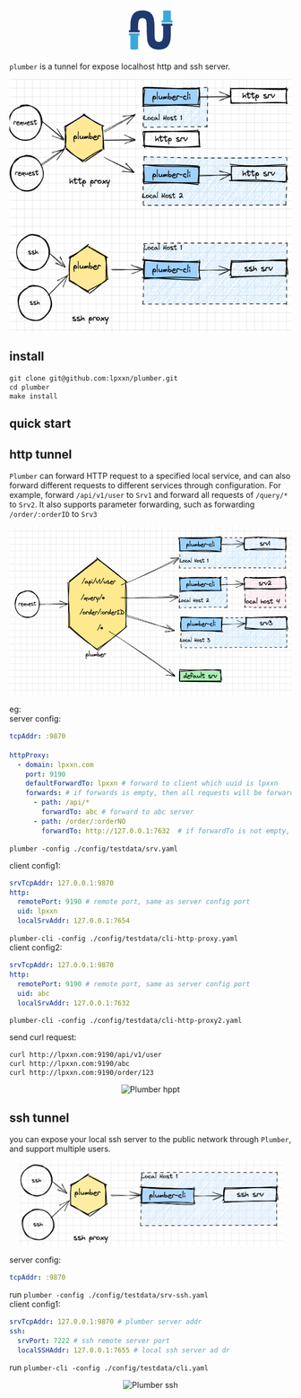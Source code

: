 <p align="center">
    <img src="./asset/plumber.png" alt="Plumber Logo" height="80px" width="auto" />
</p>

`plumber` is a tunnel for expose localhost http and ssh server.
<p align="center">
    <img src="./asset/plumber-proxy.png" alt="Plumber" height="450px" width="auto" />
</p>

## install
```
git clone git@github.com:lpxxn/plumber.git
cd plumber
make install
```
## quick start

## http tunnel
`Plumber` can forward HTTP request to a specified local service, and can also forward different requests to different services through configuration. For example, forward `/api/v1/user` to `Srv1` and forward all requests of `/query/*` to `Srv2`. It also supports parameter forwarding, such as forwarding `/order/:orderID` to `Srv3`
<p align="center">
    <img src="./asset/plumber-http.png" alt="Plumber hppt" height="300px" width="auto" />
</p>

eg:    
server config:
```yaml
tcpAddr: :9870

httpProxy:
  - domain: lpxxn.com
    port: 9190
    defaultForwardTo: lpxxn # forward to client which uuid is lpxxn
    forwards: # if forwards is empty, then all requests will be forwarded to defaultForwardTo
      - path: /api/*
        forwardTo: abc # forward to abc server
      - path: /order/:orderNO
        forwardTo: http://127.0.0.1:7632  # if forwardTo is not empty, then forward to the server which name is forwardTo

```
`plumber -config ./config/testdata/srv.yaml`

client config1:
```yaml
srvTcpAddr: 127.0.0.1:9870
http:
  remotePort: 9190 # remote port, same as server config port
  uid: lpxxn
  localSrvAddr: 127.0.0.1:7654
```
`plumber-cli -config ./config/testdata/cli-http-proxy.yaml`    
client config2:
```yaml
srvTcpAddr: 127.0.0.1:9870
http:
  remotePort: 9190 # remote port, same as server config port
  uid: abc
  localSrvAddr: 127.0.0.1:7632

```
`plumber-cli -config ./config/testdata/cli-http-proxy2.yaml`

send curl request:
```shell
curl http://lpxxn.com:9190/api/v1/user
curl http://lpxxn.com:9190/abc
curl http://lpxxn.com:9190/order/123
```
<p align="center">
    <img src="./asset/plumber-test.png" alt="Plumber hppt" height="400px" width="auto" />
</p>

## ssh tunnel
you can expose your local ssh server to the public network through `Plumber`, and support multiple users.
<p align="center">
    <img src="./asset/plumber-ssh.png" alt="Plumber ssh" height="150px" width="auto" />
</p>

server config:
```yaml
tcpAddr: :9870

```
run `plumber -config ./config/testdata/srv-ssh.yaml`   
client config1:
```yaml
srvTcpAddr: 127.0.0.1:9870 # plumber server addr
ssh:
  srvPort: 7222 # ssh remote server port
  localSSHAddr: 127.0.0.1:7655 # local ssh server ad dr

```
run `plumber-cli -config ./config/testdata/cli.yaml`
<p align="center">
    <img src="./asset/plumber-ssh-demo.png" alt="Plumber ssh" height="400px" width="auto" />
</p>

